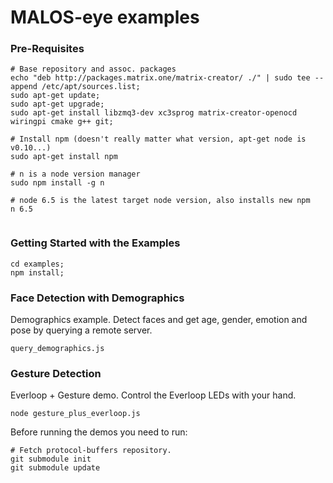# MALOS-eye examples

### Pre-Requisites
```
# Base repository and assoc. packages
echo "deb http://packages.matrix.one/matrix-creator/ ./" | sudo tee --append /etc/apt/sources.list;
sudo apt-get update;
sudo apt-get upgrade;
sudo apt-get install libzmq3-dev xc3sprog matrix-creator-openocd wiringpi cmake g++ git;

# Install npm (doesn't really matter what version, apt-get node is v0.10...)
sudo apt-get install npm

# n is a node version manager
sudo npm install -g n

# node 6.5 is the latest target node version, also installs new npm
n 6.5


```
### Getting Started with the Examples
```
cd examples;
npm install;
```

### Face Detection with Demographics
Demographics example. Detect faces and get age, gender, emotion and pose by querying a remote server.
```
query_demographics.js
```

### Gesture Detection
Everloop + Gesture demo. Control the Everloop LEDs with your hand.
```
node gesture_plus_everloop.js
```


Before running the demos you need to run:

    # Fetch protocol-buffers repository.
    git submodule init
    git submodule update
